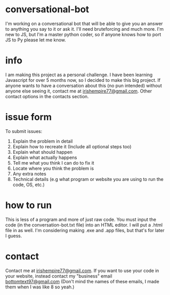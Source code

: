 # conversational-bot
I'm working on a conversational bot that will be able to give you an answer to anything you say to it or ask it. I'll need bruteforcing and much more. I'm new to JS, but I'm a master python coder, so if anyone knows how to port JS to Py please let me know.

# info
I am making this project as a personal challenge. I have been learning Javascript for over 5 months now, so I decided to make this big project. If anyone wants to have a conversation about this (no pun intended) without anyone else seeing it, contact me at irishempire77@gmail.com. Other contact options in the contacts section.

# issue form
To submit issues:
1. Explain the problem in detail
2. Explain how to recreate it (Include all optional steps too)
3. Explain what should happen
4. Explain what actually happens
5. Tell me what you think I can do to fix it
6. Locate where you think the problem is
7. Any extra notes
8. Technical details (e.g what program or website you are using to run the code, OS, etc.)

# how to run
This is less of a program and more of just raw code. You must input the code (in the conversation-bot.txt file) into an HTML editor. I will put a .html file in as well. I'm considering making .exe and .app files, but that's for later I guess. 

# contact
Contact me at irishempire77@gmail.com. If you want to use your code in your website, instead contact my "business" email bottomtext97@gmail.com (Don't mind the names of these emails, I made them when I was like 8 so yeah.)
